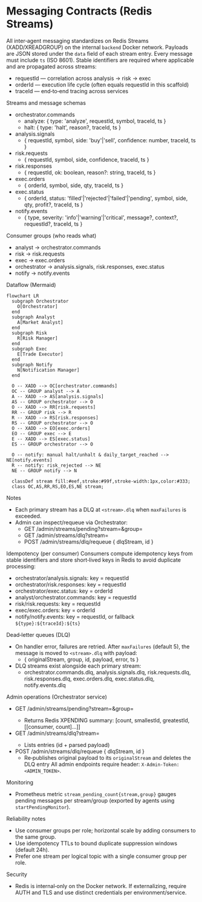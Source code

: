 # Messaging Contracts (Redis Streams)

All inter‑agent messaging standardizes on Redis Streams (XADD/XREADGROUP) on the internal `backend` Docker network. Payloads are JSON stored under the `data` field of each stream entry. Every message must include `ts` (ISO 8601). Stable identifiers are required where applicable and are propagated across streams:

- requestId — correlation across analysis → risk → exec
- orderId — execution life cycle (often equals requestId in this scaffold)
- traceId — end‑to‑end tracing across services

Streams and message schemas

- orchestrator.commands
  - analyze: { type: 'analyze', requestId, symbol, traceId, ts }
  - halt: { type: 'halt', reason?, traceId, ts }
- analysis.signals
  - { requestId, symbol, side: 'buy'|'sell', confidence: number, traceId, ts }
- risk.requests
  - { requestId, symbol, side, confidence, traceId, ts }
- risk.responses
  - { requestId, ok: boolean, reason?: string, traceId, ts }
- exec.orders
  - { orderId, symbol, side, qty, traceId, ts }
- exec.status
  - { orderId, status: 'filled'|'rejected'|'failed'|'pending', symbol, side, qty, profit?, traceId, ts }
- notify.events
  - { type, severity: 'info'|'warning'|'critical', message?, context?, requestId?, traceId, ts }

Consumer groups (who reads what)

- analyst → orchestrator.commands
- risk → risk.requests
- exec → exec.orders
- orchestrator → analysis.signals, risk.responses, exec.status
- notify → notify.events

Dataflow (Mermaid)

```mermaid
flowchart LR
  subgraph Orchestrator
    O[Orchestrator]
  end
  subgraph Analyst
    A[Market Analyst]
  end
  subgraph Risk
    R[Risk Manager]
  end
  subgraph Exec
    E[Trade Executor]
  end
  subgraph Notify
    N[Notification Manager]
  end

  O -- XADD --> OC[orchestrator.commands]
  OC -- GROUP analyst --> A
  A -- XADD --> AS[analysis.signals]
  AS -- GROUP orchestrator --> O
  O -- XADD --> RR[risk.requests]
  RR -- GROUP risk --> R
  R -- XADD --> RS[risk.responses]
  RS -- GROUP orchestrator --> O
  O -- XADD --> EO[exec.orders]
  EO -- GROUP exec --> E
  E -- XADD --> ES[exec.status]
  ES -- GROUP orchestrator --> O

  O -- notify: manual halt/unhalt & daily_target_reached --> NE[notify.events]
  R -- notify: risk_rejected --> NE
  NE -- GROUP notify --> N

  classDef stream fill:#eef,stroke:#99f,stroke-width:1px,color:#333;
  class OC,AS,RR,RS,EO,ES,NE stream;
```

Notes

- Each primary stream has a DLQ at `<stream>.dlq` when `maxFailures` is exceeded.
- Admin can inspect/requeue via Orchestrator:
  - GET /admin/streams/pending?stream=&group=
  - GET /admin/streams/dlq?stream=
  - POST /admin/streams/dlq/requeue { dlqStream, id }

Idempotency (per consumer)
Consumers compute idempotency keys from stable identifiers and store short‑lived keys in Redis to avoid duplicate processing:

- orchestrator/analysis.signals: key = requestId
- orchestrator/risk.responses: key = requestId
- orchestrator/exec.status: key = orderId
- analyst/orchestrator.commands: key = requestId
- risk/risk.requests: key = requestId
- exec/exec.orders: key = orderId
- notify/notify.events: key = requestId, or fallback `${type}:${traceId}:${ts}`

Dead‑letter queues (DLQ)

- On handler error, failures are retried. After `maxFailures` (default 5), the message is moved to `<stream>.dlq` with payload:
  - { originalStream, group, id, payload, error, ts }
- DLQ streams exist alongside each primary stream:
  - orchestrator.commands.dlq, analysis.signals.dlq, risk.requests.dlq, risk.responses.dlq, exec.orders.dlq, exec.status.dlq, notify.events.dlq

Admin operations (Orchestrator service)

- GET /admin/streams/pending?stream=<stream>&group=<group>
  - Returns Redis XPENDING summary: [count, smallestId, greatestId, [[consumer, count]...]]
- GET /admin/streams/dlq?stream=<dlq>
  - Lists entries (id + parsed payload)
- POST /admin/streams/dlq/requeue { dlqStream, id }
  - Re‑publishes original payload to its `originalStream` and deletes the DLQ entry
    All admin endpoints require header: `X-Admin-Token: <ADMIN_TOKEN>`.

Monitoring

- Prometheus metric `stream_pending_count{stream,group}` gauges pending messages per stream/group (exported by agents using `startPendingMonitor`).

Reliability notes

- Use consumer groups per role; horizontal scale by adding consumers to the same group.
- Use idempotency TTLs to bound duplicate suppression windows (default 24h).
- Prefer one stream per logical topic with a single consumer group per role.

Security

- Redis is internal‑only on the Docker network. If externalizing, require AUTH and TLS and use distinct credentials per environment/service.
